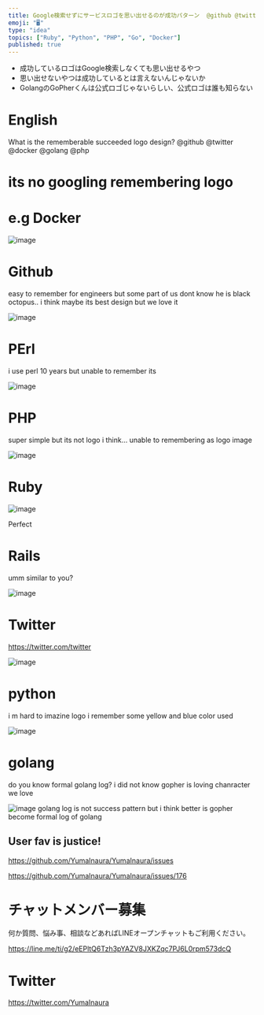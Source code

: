 ```yaml
---
title: Google検索せずにサービスロゴを思い出せるのが成功パターン  @github @twitter @docker @golang @php
emoji: "🖥"
type: "idea"
topics: ["Ruby", "Python", "PHP", "Go", "Docker"]
published: true
---
```



- 成功しているロゴはGoogle検索しなくても思い出せるやつ
- 思い出せないやつは成功しているとは言えないんじゃないか
- GolangのGoPherくんは公式ロゴじゃないらしい、公式ロゴは誰も知らない

# English

What is the rememberable succeeded logo design? @github @twitter @docker @golang @php 

# its no googling remembering logo

# e.g Docker


![image](https://user-images.githubusercontent.com/13635059/50580878-7eb2ac00-0e97-11e9-84f2-231c468a63b7.png)

# Github

easy to remember for engineers
but some part of us dont know he is black octopus..
i think maybe its best design but we love it
 
![image](https://user-images.githubusercontent.com/13635059/50580920-eff25f00-0e97-11e9-8823-4a52708feae1.png)

# PErl

i use perl 10 years but unable to remember its

![image](https://user-images.githubusercontent.com/13635059/50580939-27610b80-0e98-11e9-930d-8c025c7f25a5.png)

# PHP 

super simple but its not logo i think...
unable to remembering as logo image

![image](https://user-images.githubusercontent.com/13635059/50580952-3a73db80-0e98-11e9-910b-94ddcb0fa09e.png)


# Ruby

![image](https://user-images.githubusercontent.com/13635059/50580876-70649000-0e97-11e9-9819-578083908337.png)

Perfect

# Rails

umm similar to you? 

![image](https://user-images.githubusercontent.com/13635059/50580904-c802fb80-0e97-11e9-9322-41da67286ade.png)


# Twitter

https://twitter.com/twitter

![image](https://user-images.githubusercontent.com/13635059/50580874-6773be80-0e97-11e9-88ae-16c9c53bdfeb.png)

# python 

i m hard to imazine logo
i remember some yellow and blue color used

![image](https://user-images.githubusercontent.com/13635059/50580917-e36e0680-0e97-11e9-8756-2824de5f4a2e.png)



# golang

do you know formal golang log? 
i did not know
gopher is loving chanracter we love

![image](https://user-images.githubusercontent.com/13635059/50580887-99852080-0e97-11e9-8138-d7bfe81993d8.png)
golang log is not success pattern but i think better is gopher become formal log of golang

User fav is justice!
---

https://github.com/YumaInaura/YumaInaura/issues

https://github.com/YumaInaura/YumaInaura/issues/176











<!-- Update From Qiita API -->

# チャットメンバー募集


何か質問、悩み事、相談などあればLINEオープンチャットもご利用ください。

https://line.me/ti/g2/eEPltQ6Tzh3pYAZV8JXKZqc7PJ6L0rpm573dcQ





# Twitter


https://twitter.com/YumaInaura


<!-- Update From Qiita API -->


